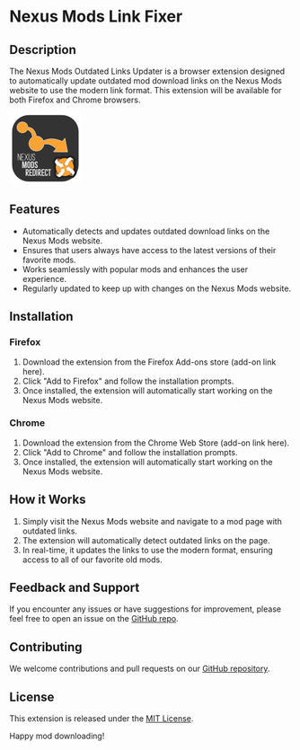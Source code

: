 # Nexus Mods Link Fixer

## Description

The Nexus Mods Outdated Links Updater is a browser extension designed to automatically update outdated mod download links on the Nexus Mods website to use the modern link format. This extension will be available for both Firefox and Chrome browsers.

![Nexus Mods Manager Link Fixer](.\icons\nmr-128.png)

## Features

- Automatically detects and updates outdated download links on the Nexus Mods website.
- Ensures that users always have access to the latest versions of their favorite mods.
- Works seamlessly with popular mods and enhances the user experience.
- Regularly updated to keep up with changes on the Nexus Mods website.

## Installation

### Firefox

1. Download the extension from the Firefox Add-ons store (add-on link here).
2. Click "Add to Firefox" and follow the installation prompts.
3. Once installed, the extension will automatically start working on the Nexus Mods website.

### Chrome

1. Download the extension from the Chrome Web Store (add-on link here).
2. Click "Add to Chrome" and follow the installation prompts.
3. Once installed, the extension will automatically start working on the Nexus Mods website.

## How it Works

1. Simply visit the Nexus Mods website and navigate to a mod page with outdated links.
2. The extension will automatically detect outdated links on the page.
3. In real-time, it updates the links to use the modern format, ensuring access to all of our favorite old mods.

## Feedback and Support

If you encounter any issues or have suggestions for improvement, please feel free to open an issue on the [GitHub repo](https://github.com/a2937/nm-link-fixer/issues).

## Contributing

We welcome contributions and pull requests on our [GitHub repository](https://github.com/a2937/nm-link-fixer).

## License

This extension is released under the [MIT License](LICENSE.md).

Happy mod downloading!

